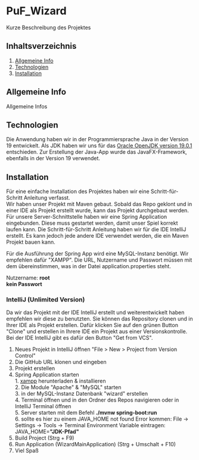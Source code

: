 # PuF_Wizard
Kurze Beschreibung des Projektes


## Inhaltsverzeichnis
1. [Allgemeine Info](#allgemeine-info)
2. [Technologien](#technologien)
3. [Installation](#installation)


<a name="allgemeine-info"></a>
## Allgemeine Info
Allgemeine Infos


<a name="technologien"></a>
## Technologien
Die Anwendung haben wir in der Programmiersprache Java in der Version 19 entwickelt. Als JDK haben wir uns für das 
[Oracle OpenJDK version 19.0.1](https://jdk.java.net/19/) entschieden. Zur Erstellung der Java-App wurde das JavaFX-Framework, 
ebenfalls in der Version 19 verwendet.


<a name="installation"></a>
## Installation
Für eine einfache Installation des Projektes haben wir eine Schritt-für-Schritt Anleitung verfasst.\
Wir haben unser Projekt mit Maven gebaut. Sobald das Repo geklont und in einer IDE als Projekt erstellt wurde, kann das Projekt durchgebaut werden. Für unsere Server-Schnittstelle haben wir eine Spring Application eingebunden. Diese muss gestartet werden, damit unser Spiel korrekt laufen kann. Die Schritt-für-Schritt Anleitung haben wir für die IDE IntelliJ erstellt. Es kann jedoch jede andere IDE verwendet werden, die ein Maven Projekt bauen kann.

Für die Ausführung der Spring App wird eine MySQL-Instanz benötigt. Wir empfehlen dafür "XAMPP". Die URL, Nutzername und Passwort müssen mit dem übereinstimmen, 
was in der Datei application.properties steht. 

Nutzername:   **root**\
**kein Passwort**

### IntelliJ (Unlimited Version)
Da wir das Projekt mit der IDE IntelliJ erstellt und weiterentwickelt haben empfehlen wir diese zu benutzten. Sie können das Repository clonen und 
in Ihrer IDE als Projekt erstellen. Dafür klicken Sie auf den grünen Button "Clone" und erstellen in Ihrere IDE ein Projekt aus einer Versionskontrolle.
Bei der IDE IntelliJ gibt es dafür den Button "Get from VCS".

1. Neues Projekt in IntelliJ öffnen "File > New > Project from Version Control"
2. Die GitHub URL klonen und eingeben
3. Projekt erstellen
4. Spring Application starten\
              1. [xampp](https://www.apachefriends.org/de/download.html) herunterladen & installieren\
              2. Die Module "Apache" & "MySQL" starten\
              3. in der MySQL-Instanz Datenbank "wizard" erstellen\
              4. Terminal öffnen und in den Ordner des Repos navigieren oder in IntelliJ Terminal öffnen\
              5. Server starten mit dem Befehl **./mvnw spring-boot:run**\
              6. sollte es hier zu einem JAVA_HOME not found Error kommen: File -> Settings -> Tools -> Terminal Environment Variable eintragen: 
              JAVA_HOME=**"JDK-Pfad"**
5. Build Project (Strg + F9) 
6. Run Application (WizardMainApplication) (Strg + Umschalt + F10)
7. Viel Spaß

